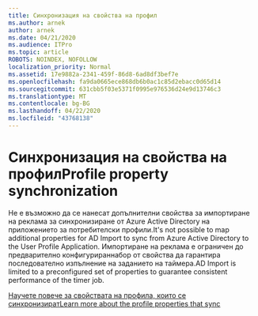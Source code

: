 ```yaml
---
title: Синхронизация на свойства на профил
ms.author: arnek
author: arnek
ms.date: 04/21/2020
ms.audience: ITPro
ms.topic: article
ROBOTS: NOINDEX, NOFOLLOW
localization_priority: Normal
ms.assetid: 17e9882a-2341-459f-86d8-6ad8df3bef7e
ms.openlocfilehash: fa9da0665ece868db6b0ac1c85d2ebacc0d65d14
ms.sourcegitcommit: 631cbb5f03e5371f0995e976536d24e9d13746c3
ms.translationtype: MT
ms.contentlocale: bg-BG
ms.lasthandoff: 04/22/2020
ms.locfileid: "43768138"
---
```

# <a name="profile-property-synchronization"></a><span data-ttu-id="39e0c-102">Синхронизация на свойства на профил</span><span class="sxs-lookup"><span data-stu-id="39e0c-102">Profile property synchronization</span></span>

<span data-ttu-id="39e0c-103">Не е възможно да се нанесат допълнителни свойства за импортиране на реклама за синхронизиране от Azure Active Directory на приложението за потребителски профили.</span><span class="sxs-lookup"><span data-stu-id="39e0c-103">It's not possible to map additional properties for AD Import to sync from Azure Active Directory to the User Profile Application.</span></span> <span data-ttu-id="39e0c-104">Импортиране на реклама е ограничен до предварително конфигурираннабор от свойства да гарантира последователно изпълнение на заданието на таймера.</span><span class="sxs-lookup"><span data-stu-id="39e0c-104">AD Import is limited to a preconfigured set of properties to guarantee consistent performance of the timer job.</span></span>
  
[<span data-ttu-id="39e0c-105">Научете повече за свойствата на профила, които се синхронизират</span><span class="sxs-lookup"><span data-stu-id="39e0c-105">Learn more about the profile properties that sync</span></span>](https://go.microsoft.com/fwlink/?linkid=875671)
  

